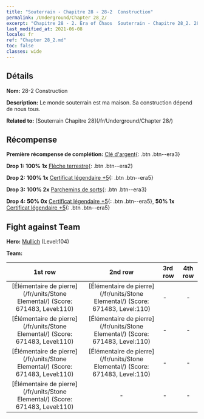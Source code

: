```yaml
---
title: "Souterrain - Chapitre 28 - 28-2  Construction"
permalink: /Underground/Chapter 28_2/
excerpt: "Chapitre 28 - 2. Era of Chaos  Souterrain - Chapitre 28_2. 28-2  Construction"
last_modified_at: 2021-06-08
locale: fr
ref: "Chapter 28_2.md"
toc: false
classes: wide
---
```


## Détails

 **Nom:** 28-2  Construction

 **Description:**       Le monde souterrain est ma maison. Sa construction dépend de nous tous.

 **Related to:** [Souterrain Chapitre 28](/fr/Underground/Chapter 28/)

## Récompense

 **Première récompense de complétion:** [Clé d'argent](/ItemsFR/con_693/){: .btn .btn--era3}

 **Drop 1:** **100% 1x** [Flèche terrestre](/ItemsFR/her_464/){: .btn .btn--era2}

 **Drop 2:** **100% 1x** [Certificat légendaire +5](/ItemsFR/mat_102/){: .btn .btn--era5}

 **Drop 3:** **100% 2x** [Parchemins de sorts](/ItemsFR/con_694/){: .btn .btn--era3}

 **Drop 4:** **50% 0x** [Certificat légendaire +5](/ItemsFR/mat_102/){: .btn .btn--era5}, **50% 1x** [Certificat légendaire +5](/ItemsFR/mat_102/){: .btn .btn--era5}


## Fight against Team
 **Hero:** [Mullich](/fr/heroes/Mullich/) (Level:104)

 **Team:**


  | 1st row | 2nd row | 3rd row | 4th row |
  |:----:|:----:|:----|:----:|
  | [Élémentaire de pierre](/fr/units/Stone Elemental/) (Score: 671483, Level:110)  | [Élémentaire de pierre](/fr/units/Stone Elemental/) (Score: 671483, Level:110)  | - | - |
  | [Élémentaire de pierre](/fr/units/Stone Elemental/) (Score: 671483, Level:110)  | [Élémentaire de pierre](/fr/units/Stone Elemental/) (Score: 671483, Level:110)  | - | - |
  | [Élémentaire de pierre](/fr/units/Stone Elemental/) (Score: 671483, Level:110)  | [Élémentaire de pierre](/fr/units/Stone Elemental/) (Score: 671483, Level:110)  | - | - |
  | [Élémentaire de pierre](/fr/units/Stone Elemental/) (Score: 671483, Level:110)  | - | - | - |


